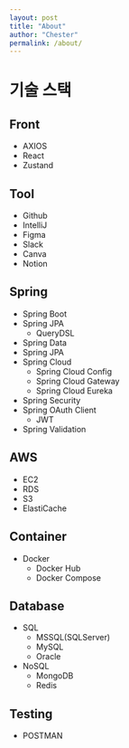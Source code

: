 ```yaml
---
layout: post
title: "About"
author: "Chester"
permalink: /about/
---
```


# 기술 스택
## Front
- AXIOS
- React
- Zustand

## Tool
- Github
- IntelliJ
- Figma
- Slack
- Canva
- Notion

## Spring
- Spring Boot
- Spring JPA
  - QueryDSL
- Spring Data
- Spring JPA
- Spring Cloud
  - Spring Cloud Config
  - Spring Cloud Gateway
  - Spring Cloud Eureka
- Spring Security
- Spring OAuth Client
  - JWT
- Spring Validation

## AWS
- EC2
- RDS
- S3
- ElastiCache

## Container
- Docker
  - Docker Hub
  - Docker Compose

## Database
- SQL
  - MSSQL(SQLServer)
  - MySQL
  - Oracle
- NoSQL
  - MongoDB
  - Redis

## Testing
- POSTMAN